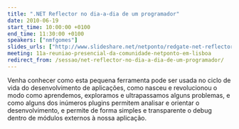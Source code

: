 ```yaml
---
title: ".NET Reflector no dia-a-dia de um programador"
date: 2010-06-19
start_time: 10:00:00 +0100
end_time: 11:30:00 +0100
speakers: ["nmfgomes"]
slides_urls: ["http://www.slideshare.net/netponto/redgate-net-reflector-no-diaadia-de-um-programador"]
meeting: 11a-reuniao-presencial-da-comunidade-netponto-em-lisboa
redirect_from: /sessao/net-reflector-no-dia-a-dia-de-um-programador/
---
```

Venha conhecer como esta pequena ferramenta pode ser usada no ciclo de vida do desenvolvimento de aplicações, como nasceu e revolucionou o modo como aprendemos, exploramos e ultrapassamos alguns problemas, e como alguns dos inúmeros plugins permitem analisar e orientar o desenvolvimento, e permite de forma simples e transparente o debug dentro de módulos externos à nossa aplicação.

